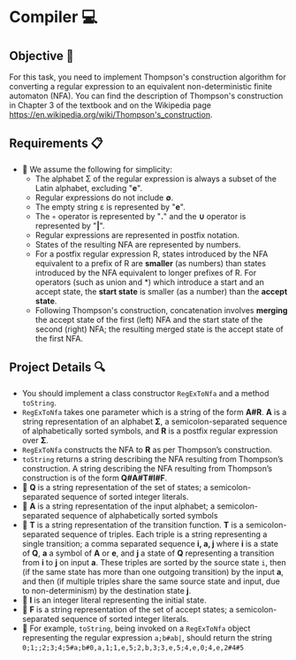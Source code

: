 # Compiler 💻

## Objective 🎯
For this task, you need to implement Thompson's construction algorithm for converting a regular expression to an equivalent non-deterministic finite automaton (NFA). You can find the description of Thompson's construction in Chapter 3 of the textbook and on the Wikipedia page https://en.wikipedia.org/wiki/Thompson's_construction.

## Requirements 📋
- 📌 We assume the following for simplicity:
  - The alphabet Σ of the regular expression is always a subset of the Latin alphabet, excluding "**e**".
  - Regular expressions do not include **∅**.
  - The empty string ε is represented by "**e**".
  - The ◦ operator is represented by "**.**" and the **∪** operator is represented by "**|**".
  - Regular expressions are represented in postfix notation.
  - States of the resulting NFA are represented by numbers.
  - For a postfix regular expression R, states introduced by the NFA equivalent to a prefix of R are **smaller** (as numbers) than states introduced by the NFA equivalent to longer prefixes of R. For operators (such as union and *) which introduce a start and an accept state, the **start state** is smaller (as a number) than the **accept state**.
  - Following Thompson's construction, concatenation involves **merging** the accept state of the first (left) NFA and the start 
    state of the second (right) NFA; the resulting merged state is the accept state of the first NFA.


## Project Details 🔍
- You should implement a class constructor `RegExToNfa` and a method `toString`.
- `RegExToNfa` takes one parameter which is a string of the form **A#R**. **A** is a string representation of an alphabet **Σ**, a semicolon-separated sequence of alphabetically sorted symbols, and **R** is a postfix regular expression over **Σ**.
- `RegExToNfa` constructs the NFA to **R** as per Thompson’s construction.
- `toString` returns a string describing the NFA resulting from Thompson’s construction. A string describing the NFA resulting from Thompson’s construction is of the form **Q#A#T#I#F**.
- 📌 **Q** is a string representation of the set of states; a semicolon-separated sequence of sorted integer literals.
- 📌 **A** is a string representation of the input alphabet; a semicolon-separated sequence of alphabetically sorted symbols
- 📌 **T** is a string representation of the transition function. **T** is a semicolon-separated sequence of triples. Each triple 
     is a string representing a single transition; a comma separated sequence **i, a, j** where **i** is a state of **Q**, **a** a symbol of **A** or **e**, and **j** a state of **Q** representing a transition from **i** to **j** on input **a**. These triples are sorted by the source state `i`, then (if the same state has more than one outgoing transition) by the input **a**, and then (if multiple triples share the same source state and input, due to non-determinism) by the destination state **j**.
- 📌 **I** is an integer literal representing the initial state.
- 📌 **F** is a string representation of the set of accept states; a semicolon-separated sequence of sorted integer literals.
- 📌 For example, `toString`, being invoked on a `RegExToNfa` object representing the regular expression `a;b#ab|`, should return the string `0;1;;2;3;4;5#a;b#0,a,1;1,e,5;2,b,3;3,e,5;4,e,0;4,e,2#4#5`